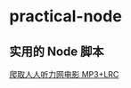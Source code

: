 # practical-node

## 实用的 Node 脚本

[爬取人人听力网电影 MP3+LRC](https://github.com/lewis617/practical-node/blob/master/rrtingMovie.js)
